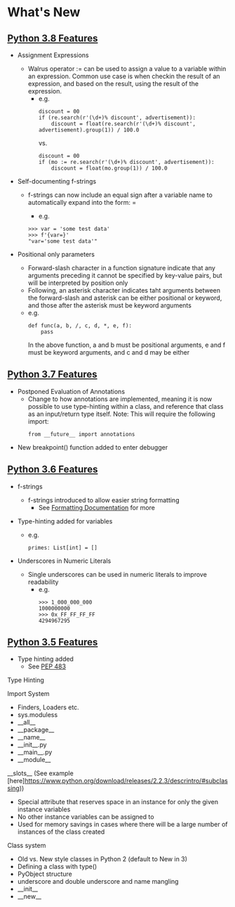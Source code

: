 # What's New
## [Python 3.8 Features](https://docs.python.org/3/whatsnew/3.8.html)
- Assignment Expressions
    - Walrus operator := can be used to assign a value to a variable within an expression. Common use case is when checkin the result of an expression, and based on the result, using the result of the expression.
        - e.g.
            ```
            discount = 00
            if (re.search(r'(\d+)% discount', advertisement)):
                discount = float(re.search(r'(\d+)% discount', advertisement).group(1)) / 100.0
            ```
            vs.
            ```
            discount = 00
            if (mo := re.search(r'(\d+)% discount', advertisement)):
                discount = float(mo.group(1)) / 100.0
            ```
- Self-documenting f-strings
    - f-strings can now include an equal sign after a variable name to automatically expand into the form: <variable>=<value of variable>
        - e.g.
        ```
        >>> var = 'some test data'
        >>> f'{var=}'
        "var='some test data'"
        ```

- Positional only parameters
    - Forward-slash character in a function signature indicate that any arguments preceding it cannot be specified by key-value pairs, but will be interpreted by position only
    - Following, an asterisk character indicates taht arguments between the forward-slash and asterisk can be either positional or keyword, and those after the asterisk must be keyword arguments
    - e.g.
        ```
        def func(a, b, /, c, d, *, e, f):
            pass
        ```
        In the above function, a and b must be positional arguments, e and f must be keyword arguments, and c and d may be either



## [Python 3.7 Features](https://docs.python.org/3/whatsnew/3.7.html)
- Postponed Evaluation of Annotations
    - Change to how annotations are implemented, meaning it is now possible to use type-hinting within a class, and reference that class as an input/return type itself.
    Note: This will require the following import:
        ```
        from __future__ import annotations

- New breakpoint() function added to enter debugger

## [Python 3.6 Features](https://docs.python.org/3/whatsnew/3.6.html)
- f-strings 
    - f-strings introduced to allow easier string formatting
        - See [Formatting Documentation](https://docs.python.org/3/library/string.html#formatspec) for more

- Type-hinting added for variables
    - e.g.
        ```
        primes: List[int] = []
        ```

- Underscores in Numeric Literals
    - Single underscores can be used in numeric literals to improve readability
        - e.g.
            ```
            >>> 1_000_000_000
            1000000000
            >>> 0x_FF_FF_FF_FF
            4294967295
            ```

## [Python 3.5 Features](https://docs.python.org/3/whatsnew/3.5.html)
- Type hinting added
    - See [PEP 483](https://www.python.org/dev/peps/pep-0483/)

Type Hinting

Import System
- Finders, Loaders etc.
- sys.moduless
- \_\_all\_\_
- \_\_package\_\_
- \_\_name\_\_
- \_\_init\_\_.py
- \_\_main\_\_.py
- \_\_module\_\_


\_\_slots\_\_ (See example [here]https://www.python.org/download/releases/2.2.3/descrintro/#subclassing))
- Special attribute that reserves space in an instance for only the given instance variables
- No other instance variables can be assigned to
- Used for memory savings in cases where there will be a large number of instances of the class created

Class system
- Old vs. New style classes in Python 2 (default to New in 3)
- Defining a class with type()
- PyObject structure
- underscore and double underscore and name mangling
- \_\_init\_\_
- \_\_new\_\_
